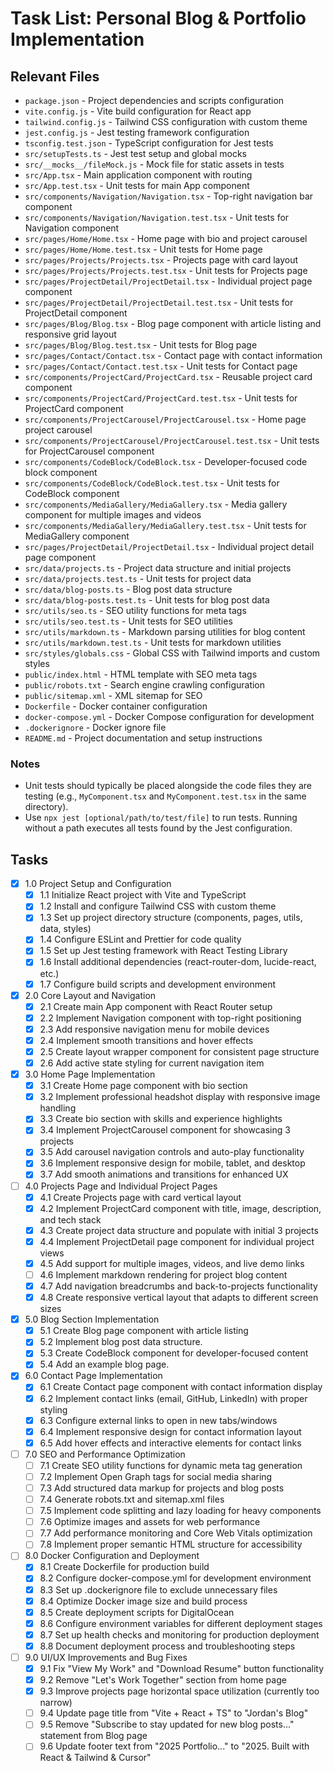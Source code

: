 # Task List: Personal Blog & Portfolio Implementation

## Relevant Files

- `package.json` - Project dependencies and scripts configuration
- `vite.config.js` - Vite build configuration for React app
- `tailwind.config.js` - Tailwind CSS configuration with custom theme
- `jest.config.js` - Jest testing framework configuration
- `tsconfig.test.json` - TypeScript configuration for Jest tests
- `src/setupTests.ts` - Jest test setup and global mocks
- `src/__mocks__/fileMock.js` - Mock file for static assets in tests
- `src/App.tsx` - Main application component with routing
- `src/App.test.tsx` - Unit tests for main App component
- `src/components/Navigation/Navigation.tsx` - Top-right navigation bar component
- `src/components/Navigation/Navigation.test.tsx` - Unit tests for Navigation component
- `src/pages/Home/Home.tsx` - Home page with bio and project carousel
- `src/pages/Home/Home.test.tsx` - Unit tests for Home page
- `src/pages/Projects/Projects.tsx` - Projects page with card layout
- `src/pages/Projects/Projects.test.tsx` - Unit tests for Projects page
- `src/pages/ProjectDetail/ProjectDetail.tsx` - Individual project page component
- `src/pages/ProjectDetail/ProjectDetail.test.tsx` - Unit tests for ProjectDetail component
- `src/pages/Blog/Blog.tsx` - Blog page component with article listing and responsive grid layout
- `src/pages/Blog/Blog.test.tsx` - Unit tests for Blog page
- `src/pages/Contact/Contact.tsx` - Contact page with contact information
- `src/pages/Contact/Contact.test.tsx` - Unit tests for Contact page
- `src/components/ProjectCard/ProjectCard.tsx` - Reusable project card component
- `src/components/ProjectCard/ProjectCard.test.tsx` - Unit tests for ProjectCard component
- `src/components/ProjectCarousel/ProjectCarousel.tsx` - Home page project carousel
- `src/components/ProjectCarousel/ProjectCarousel.test.tsx` - Unit tests for ProjectCarousel component
- `src/components/CodeBlock/CodeBlock.tsx` - Developer-focused code block component
- `src/components/CodeBlock/CodeBlock.test.tsx` - Unit tests for CodeBlock component
- `src/components/MediaGallery/MediaGallery.tsx` - Media gallery component for multiple images and videos
- `src/components/MediaGallery/MediaGallery.test.tsx` - Unit tests for MediaGallery component
- `src/pages/ProjectDetail/ProjectDetail.tsx` - Individual project detail page component
- `src/data/projects.ts` - Project data structure and initial projects
- `src/data/projects.test.ts` - Unit tests for project data
- `src/data/blog-posts.ts` - Blog post data structure
- `src/data/blog-posts.test.ts` - Unit tests for blog post data
- `src/utils/seo.ts` - SEO utility functions for meta tags
- `src/utils/seo.test.ts` - Unit tests for SEO utilities
- `src/utils/markdown.ts` - Markdown parsing utilities for blog content
- `src/utils/markdown.test.ts` - Unit tests for markdown utilities
- `src/styles/globals.css` - Global CSS with Tailwind imports and custom styles
- `public/index.html` - HTML template with SEO meta tags
- `public/robots.txt` - Search engine crawling configuration
- `public/sitemap.xml` - XML sitemap for SEO
- `Dockerfile` - Docker container configuration
- `docker-compose.yml` - Docker Compose configuration for development
- `.dockerignore` - Docker ignore file
- `README.md` - Project documentation and setup instructions

### Notes

- Unit tests should typically be placed alongside the code files they are testing (e.g., `MyComponent.tsx` and `MyComponent.test.tsx` in the same directory).
- Use `npx jest [optional/path/to/test/file]` to run tests. Running without a path executes all tests found by the Jest configuration.

## Tasks

- [x] 1.0 Project Setup and Configuration
  - [x] 1.1 Initialize React project with Vite and TypeScript
  - [x] 1.2 Install and configure Tailwind CSS with custom theme
  - [x] 1.3 Set up project directory structure (components, pages, utils, data, styles)
  - [x] 1.4 Configure ESLint and Prettier for code quality
  - [x] 1.5 Set up Jest testing framework with React Testing Library
  - [x] 1.6 Install additional dependencies (react-router-dom, lucide-react, etc.)
  - [x] 1.7 Configure build scripts and development environment

- [x] 2.0 Core Layout and Navigation
  - [x] 2.1 Create main App component with React Router setup
  - [x] 2.2 Implement Navigation component with top-right positioning
  - [x] 2.3 Add responsive navigation menu for mobile devices
  - [x] 2.4 Implement smooth transitions and hover effects
  - [x] 2.5 Create layout wrapper component for consistent page structure
  - [x] 2.6 Add active state styling for current navigation item

- [x] 3.0 Home Page Implementation
  - [x] 3.1 Create Home page component with bio section
  - [x] 3.2 Implement professional headshot display with responsive image handling
  - [x] 3.3 Create bio section with skills and experience highlights
  - [x] 3.4 Implement ProjectCarousel component for showcasing 3 projects
  - [x] 3.5 Add carousel navigation controls and auto-play functionality
  - [x] 3.6 Implement responsive design for mobile, tablet, and desktop
  - [x] 3.7 Add smooth animations and transitions for enhanced UX

- [ ] 4.0 Projects Page and Individual Project Pages
  - [x] 4.1 Create Projects page with card vertical layout
  - [x] 4.2 Implement ProjectCard component with title, image, description, and tech stack
  - [x] 4.3 Create project data structure and populate with initial 3 projects
  - [x] 4.4 Implement ProjectDetail page component for individual project views
  - [x] 4.5 Add support for multiple images, videos, and live demo links
  - [ ] 4.6 Implement markdown rendering for project blog content
  - [x] 4.7 Add navigation breadcrumbs and back-to-projects functionality
  - [x] 4.8 Create responsive vertical layout that adapts to different screen sizes

- [x] 5.0 Blog Section Implementation
  - [x] 5.1 Create Blog page component with article listing
  - [x] 5.2 Implement blog post data structure.
  - [x] 5.3 Create CodeBlock component for developer-focused content
  - [x] 5.4 Add an example blog page.

- [x] 6.0 Contact Page Implementation
  - [x] 6.1 Create Contact page component with contact information display
  - [x] 6.2 Implement contact links (email, GitHub, LinkedIn) with proper styling
  - [x] 6.3 Configure external links to open in new tabs/windows
  - [x] 6.4 Implement responsive design for contact information layout
  - [x] 6.5 Add hover effects and interactive elements for contact links

- [ ] 7.0 SEO and Performance Optimization
  - [ ] 7.1 Create SEO utility functions for dynamic meta tag generation
  - [ ] 7.2 Implement Open Graph tags for social media sharing
  - [ ] 7.3 Add structured data markup for projects and blog posts
  - [ ] 7.4 Generate robots.txt and sitemap.xml files
  - [ ] 7.5 Implement code splitting and lazy loading for heavy components
  - [ ] 7.6 Optimize images and assets for web performance
  - [ ] 7.7 Add performance monitoring and Core Web Vitals optimization
  - [ ] 7.8 Implement proper semantic HTML structure for accessibility

- [ ] 8.0 Docker Configuration and Deployment
  - [x] 8.1 Create Dockerfile for production build
  - [x] 8.2 Configure docker-compose.yml for development environment
  - [x] 8.3 Set up .dockerignore file to exclude unnecessary files
  - [x] 8.4 Optimize Docker image size and build process
  - [x] 8.5 Create deployment scripts for DigitalOcean
  - [x] 8.6 Configure environment variables for different deployment stages
  - [x] 8.7 Set up health checks and monitoring for production deployment
  - [x] 8.8 Document deployment process and troubleshooting steps

- [ ] 9.0 UI/UX Improvements and Bug Fixes
  - [x] 9.1 Fix "View My Work" and "Download Resume" button functionality
  - [x] 9.2 Remove "Let's Work Together" section from home page
  - [x] 9.3 Improve projects page horizontal space utilization (currently too narrow)
  - [ ] 9.4 Update page title from "Vite + React + TS" to "Jordan's Blog"
  - [ ] 9.5 Remove "Subscribe to stay updated for new blog posts..." statement from Blog page
  - [ ] 9.6 Update footer text from "2025 Portfolio..." to "2025. Built with React & Tailwind & Cursor"

